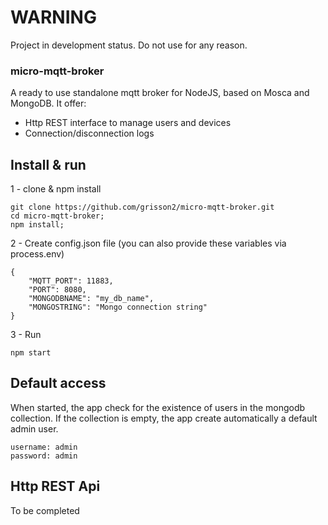 # WARNING
Project in development status. Do not use for any reason.

### micro-mqtt-broker
A ready to use standalone mqtt broker for NodeJS, based on Mosca and MongoDB.
It offer:
 - Http REST interface to manage users and devices
 - Connection/disconnection logs

## Install & run

1 - clone & npm install
```
git clone https://github.com/grisson2/micro-mqtt-broker.git
cd micro-mqtt-broker;
npm install;
```

2 - Create config.json file (you can also provide these variables via process.env)
```
{
    "MQTT_PORT": 11883,
    "PORT": 8080,
    "MONGODBNAME": "my_db_name",
    "MONGOSTRING": "Mongo connection string"
}
```

3 - Run
```
npm start
```

## Default access
When started, the app check for the existence of users in the mongodb collection. If the collection is empty, the app create automatically a default admin user.

```
username: admin
password: admin
```


## Http REST Api

To be completed

